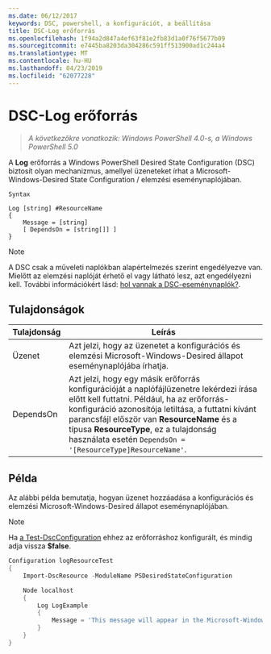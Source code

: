 ```yaml
---
ms.date: 06/12/2017
keywords: DSC, powershell, a konfigurációt, a beállítása
title: DSC-Log erőforrás
ms.openlocfilehash: 1f94a2d847a4ef63f81e2fb83d1a0f76f5677b09
ms.sourcegitcommit: e7445ba8203da304286c591ff513900ad1c244a4
ms.translationtype: MT
ms.contentlocale: hu-HU
ms.lasthandoff: 04/23/2019
ms.locfileid: "62077228"
---
```

# <a name="dsc-log-resource"></a>DSC-Log erőforrás

> _A következőkre vonatkozik: Windows PowerShell 4.0-s, a Windows PowerShell 5.0_

A __Log__ erőforrás a Windows PowerShell Desired State Configuration (DSC) biztosít olyan mechanizmus, amellyel üzeneteket írhat a Microsoft-Windows-Desired State Configuration / elemzési eseménynaplójában.

```
Syntax

Log [string] #ResourceName
{
    Message = [string]
    [ DependsOn = [string[]] ]
}
```

> [!NOTE]
> A DSC csak a műveleti naplókban alapértelmezés szerint engedélyezve van. Mielőtt az elemzési naplóját érhető el vagy látható lesz, azt engedélyezni kell. További információkért lásd: [hol vannak a DSC-eseménynaplók?](../../../troubleshooting/troubleshooting.md#where-are-dsc-event-logs).

## <a name="properties"></a>Tulajdonságok

| Tulajdonság | Leírás |
| --- | --- |
| Üzenet| Azt jelzi, hogy az üzenetet a konfigurációs és elemzési Microsoft-Windows-Desired állapot eseménynaplójába írhatja.|
| DependsOn | Azt jelzi, hogy egy másik erőforrás konfigurációját a naplófájlüzenetre lekérdezi írása előtt kell futtatni. Például, ha az erőforrás-konfiguráció azonosítója letiltása, a futtatni kívánt parancsfájl először van **ResourceName** és a típusa **ResourceType**, ez a tulajdonság használata esetén `DependsOn = '[ResourceType]ResourceName'`.|

## <a name="example"></a>Példa

Az alábbi példa bemutatja, hogyan üzenet hozzáadása a konfigurációs és elemzési Microsoft-Windows-Desired állapot eseménynaplójában.

> [!NOTE]
> Ha [a Test-DscConfiguration](https://technet.microsoft.com/en-us/library/dn407382.aspx) ehhez az erőforráshoz konfigurált, és mindig adja vissza **$false**.

```powershell
Configuration logResourceTest
{
    Import-DscResource -ModuleName PSDesiredStateConfiguration

    Node localhost
    {
        Log LogExample
        {
            Message = 'This message will appear in the Microsoft-Windows-Desired State Configuration/Analytic event log.'
        }
    }
}
```
